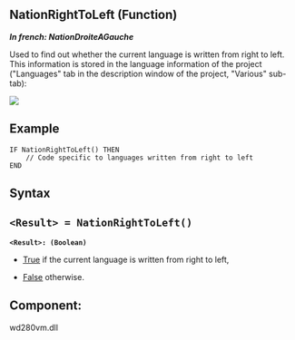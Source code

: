 


## NationRightToLeft (Function)

***In french: NationDroiteAGauche***



<a name="XUse"></a>
<a name="Use"></a>
<a name="description"></a>
Used to find out whether the current language is written from right to left. This information is stored in the language information of the project ("Languages" tab in the description window of the project, "Various" sub-tab): 

![](https://doc.pcsoft.fr/en-US/images/image.awp?langid=3&name=NationDroiteAGauche%20-%20HC%20N%B0001.gif)



<a name="Example1"></a>
<a name="sample_code"></a>

## Example


```wl
IF NationRightToLeft() THEN
	// Code specific to languages written from right to left
END
```

<a name="XSYNTAX"></a>

## Syntax
<a name="SYNTAX1"></a>

`<Result> = NationRightToLeft()`
---

**`<Result>: (Boolean)`**



- <u><u><u><u>True</u></u></u></u> if the current language is written from right to left, 

- <u><u><u><u>False</u></u></u></u> otherwise. 






<a name="XComponent"></a>

## Component:
wd280vm.dll
